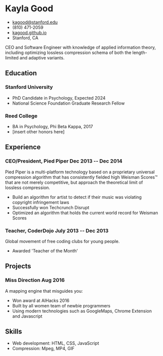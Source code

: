 <!-- The (first) h1 will be used as the <title> of the HTML page -->
# Kayla Good

<!-- The unordered list immediately after the h1 will be formatted on a single
line. It is intended to be used for contact details -->
- <kagood@stanford.edu>
- (810) 471-2059
- [kagood.github.io](http://kagood.github.io)
- Stanford, CA

<!-- The paragraph after the h1 and ul and before the first h2 is optional. It
is intended to be used for a short summary. -->
CEO and Software Engineer with knowledge of applied information theory,
including optimizing lossless compression schema of both the length-limited and
adaptive variants.

## Education

### <span>Stanford University</span>

  - PhD Candidate in Psychology, Expected 2024
  - National Science Foundation Graduate Research Fellow

### <span>Reed College</span>

  - BA in Psychology, Phi Beta Kappa, 2017
  - [insert other honors here]

## Experience

<!-- You have to wrap the "left" and "right" half of these headings in spans by
hand -->
### <span>CEO/President, Pied Piper</span> <span>Dec 2013 -- Dec 2014</span>

Pied Piper is a multi-platform technology based on a proprietary universal
compression algorithm that has consistently fielded high Weisman Scores™ that
are not merely competitive, but approach the theoretical limit of lossless
compression.

 - Build an algorithm for artist to detect if their music was violating
   copyright infringement laws
 - Successfully won Techcrunch Disrupt
 - Optimized an algorithm that holds the current world record for Weisman Scores

### <span>Teacher, CoderDojo</span> <span>July 2013 -- Dec 2013</span>

Global movement of free coding clubs for young people.

 - Awarded 'Teacher of the Month'

## Projects

### <span>Miss Direction</span> <span>Aug 2016</span>

A mapping engine that misguides you:

   - Won award at AIHacks 2016
   - Built by all women team of newbie programmers
   - Using modern technologies such as GoogleMaps, Chrome Extension and Javascript

## Skills

 - Web development: HTML, CSS, JavaScript
 - Compression: Mpeg, MP4, GIF
